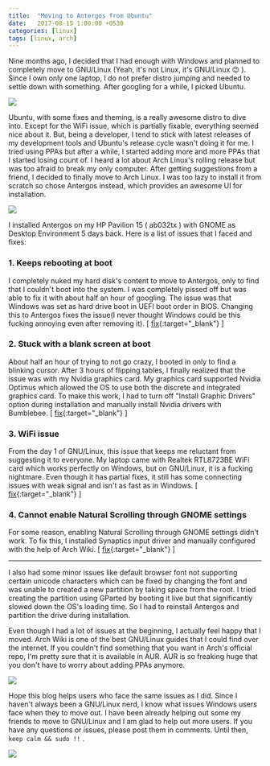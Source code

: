 ```yaml
---
title:  "Moving to Antergos from Ubuntu"
date:   2017-08-15 1:00:00 +0530
categories: [linux]
tags: [linux, arch]
---
```


Nine months ago, I decided that I had enough with Windows and planned to 
completely move to GNU/Linux (Yeah, it's not Linux, it's GNU/Linux :wink: ). 
Since I own only one laptop, I do not prefer distro jumping and needed to 
settle down with something. After googling for a while, I picked Ubuntu.

![](/images/blog/close_windows.jpeg)

Ubuntu, with some fixes and theming, is a really awesome distro to dive into. 
Except for the WiFi issue, which is partially fixable, everything seemed nice 
about it. But, being a developer, I tend to stick with latest releases of my 
development tools and Ubuntu's release cycle wasn't doing it for me. I tried 
using PPAs but after a while, I started adding more and more PPAs that I started
losing count of. I heard a lot about Arch Linux's rolling release but was 
too afraid to break my only computer. After getting suggestions from a friend, 
I decided to finally move to Arch Linux. I was too lazy to install it from scratch so 
chose Antergos instead, which provides an awesome UI for installation. 

![](/images/blog/arch_installation.jpg)

I installed Antergos on my HP Pavilion 15 ( ab032tx ) with GNOME as Desktop 
Environment 5 days back. Here is a list of issues that I faced and fixes:

### 1. Keeps rebooting at boot

I completely nuked my hard disk's content to move to Antergos, only to find that 
I couldn't boot into the system. I was completely pissed off but was able to fix
it with about half an hour of googling. The issue was that Windows was set as 
hard drive boot in UEFI boot order in BIOS. Changing this to Antergos fixes the 
issue(I never thought Windows could be this fucking annoying even after 
removing it). [ [fix](https://forum.antergos.com/topic/6192/antergos-keeps-restarting-at-boot-after-fresh-install/7){:target="_blank"} ]

### 2. Stuck with a blank screen at boot

About half an hour of trying to not go crazy, I booted in only to find a 
blinking cursor. After 3 hours of flipping tables, I finally realized that the 
issue was with my Nvidia graphics card. My graphics card supported Nvidia 
Optimus which allowed the OS to use both the discrete and integrated graphics 
card. To make this work, I had to turn off "Install Graphic Drivers" option during
installation and manually install Nvidia drivers with Bumblebee. [ [fix](https://antergos.com/wiki/it/hardware/bumblebee-for-nvidia-optimus/){:target="_blank"} ]

### 3. WiFi issue

From the day 1 of GNU/Linux, this issue that keeps me reluctant from suggesting it to 
everyone. My laptop came with Realtek RTL8723BE WiFi card which works 
perfectly on Windows, but on GNU/Linux, it is a fucking nightmare. Even though it has partial
fixes, it still has some connecting issues with weak signal and isn't as fast as
in Windows. [ [fix](https://iamjagjeetubhi.wordpress.com/2016/06/19/install-realtek-rtl8723be-wifi-drivers-in-arch-linux/){:target="_blank"} ]

### 4. Cannot enable Natural Scrolling through GNOME settings

For some reason, enabling Natural Scrolling through GNOME settings didn't work.
To fix this, I installed Synaptics input driver and manually configured with the
help of Arch Wiki. [ [fix](https://wiki.archlinux.org/index.php/Touchpad_Synaptics#Natural_scrolling){:target="_blank"} ]

--------------------------------------------------------------------------------

I also had some minor issues like default browser font not supporting certain 
unicode characters which can be fixed by changing the font and was unable to 
created a new partition by taking space from the root. I tried creating the 
partition using GParted by booting it live but that significantly slowed down 
the OS's loading time. So I had to reinstall Antergos and partition the drive 
during installation. 

Even though I had a lot of issues at the beginning, I actually feel happy that I 
moved. Arch Wiki is one of the best GNU/Linux guides that I could find over the 
internet. If you couldn't find something that you want in Arch's official repo, 
I'm pretty sure that it is available in AUR. AUR is so freaking huge that you 
don't have to worry about adding PPAs anymore.

![](/images/blog/aur_size.jpg)

Hope this blog helps users who face the same issues as I did. Since I haven't 
always been a GNU/Linux nerd, I know what issues Windows users face when they to 
move out. I have been already helping out some my friends to move to GNU/Linux and I am
glad to help out more users. If you have any questions or issues, please post 
them in comments. Until then, `keep calm && sudo !!` .

![](/images/blog/zo_uses_arch.png)